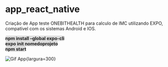 # app_react_native
Criação de App teste ONEBITHEALTH para calculo de IMC utilizando EXPO, compatível com os sistemas Android e IOS.

<span style="background-color: #ddd;border-radius: 5px;"><strong>npm install –global expo-cli</strong></span><br>
<span style="background-color: #ddd;border-radius: 5px;"><strong>expo init nomedoprojeto</strong></span><br>
<span style="background-color: #ddd;border-radius: 5px;"><strong>npm start</strong></span><br>

![Gif App](https://cassiosironi.com/wp-content/themes/cassiosironi-theme/repo/app1.gif){largura=300}


